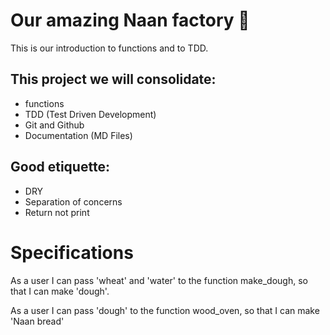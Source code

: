# Our amazing Naan factory :bread:

This is our introduction to functions and to TDD.

## This project we will consolidate:
- functions
- TDD (Test Driven Development)
- Git and Github
- Documentation (MD Files)

## Good etiquette:
- DRY
- Separation of concerns 
- Return not print

# Specifications 
As a user I can pass 'wheat' and 'water' to the function make_dough, so that I can make 'dough'.

As a user I can pass 'dough' to the function wood_oven, so that I can make 'Naan bread'